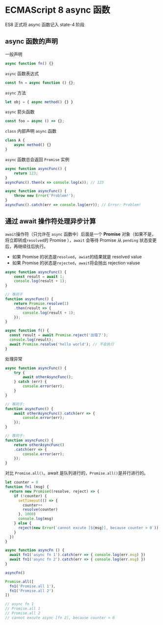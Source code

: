 # ECMAScript 8 async 函数

ES8 正式将 async  函数记入 state-4 阶段

## async 函数的声明

一般声明

```js
async function fn() {}
```

`async` 函数表达式

```js
const fn = async function () {};
```

`async` 方法

```js
let obj = { async method() {} }
```

`async` 箭头函数

```js
const foo = async () => {};
```

`class` 内部声明 `async` 函数

```js
class A {
    async method() {}
}
```

`async` 函数总会返回 `Promise` 实例

```js
async function asyncFunc() {
    return 123;
}
asyncFunc().then(x => console.log(x)); // 123

async function asyncFunc() {
    throw new Error('Problem!');
}
asyncFunc().catch(err => console.log(err)); // Error: Problem!
```

## 通过 await 操作符处理异步计算

`await`操作符（只允许在 `async` 函数中）后面是一个 **Promise** 对象（如果不是，将立即转成`resolved`的 Promise ），`await` 会等待 Promise 从 `pending` 状态变更后，再继续往后执行。

* 如果 Promise 的状态是`resolved`，`awiat`的结果就是 resolved value
* 如果 Promise 的状态是`rejected`，`await`将会抛出 rejection valuse

```js
async function asyncFunc() {
    const result = await 1;
    console.log(result + 1);
}

// 等同于
function asyncFunc() {
    return Promise.resolve(1)
    .then(result => {
        console.log(result + 1);
    });
}

async function f() {
  const result = await Promise.reject('出错了');
  console.log(result);
  await Promise.resolve('hello world'); // 不会执行
}
```

处理异常

```js
async function asyncFunc() {
    try {
        await otherAsyncFunc();
    } catch (err) {
        console.error(err);
    }
}

// 等同于:
function asyncFunc() {
    await otherAsyncFunc().catch(err => {
        console.error(err);
    });
}

// 等同于:
function asyncFunc() {
    return otherAsyncFunc()
    .catch(err => {
        console.error(err);
    });
}
```

对比 `Promise.all()`。await 是队列进行的，`Promise.all()`是并行进行的。

```js
let counter = 0
function fn1 (msg) {
  return new Promise((resolve, reject) => {
    if (!counter) {
      setTimeout(() => {
        counter++
        resolve(counter)
      }, 1000)
      console.log(msg)
    } else {
      reject(new Error(`cannot excute [${msg}], because counter > 0`))
    }
  })
}

async function asyncFn () {
  await fn1('async fn 1').catch(err => { console.log(err.msg) })
  await fn1('async fn 2').catch(err => { console.log(err.msg) })
}

asyncFn()

Promise.all([
  fn1('Promise.all 1'),
  fn1('Promise.all 2')
])

// async fn 1
// Promise.all 1
// Promise.all 2
// cannot excute async [fn 2], because counter > 0
```



